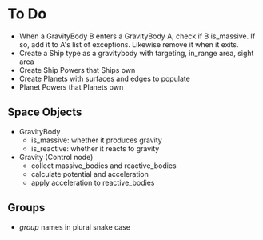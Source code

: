 To Do
=====

- When a GravityBody B enters a GravityBody A, check if B is_massive. If so, add it to A's list of exceptions. Likewise remove it when it exits.
- Create a Ship type as a gravitybody with targeting, in_range area, sight area
- Create Ship Powers that Ships own
- Create Planets with surfaces and edges to populate
- Planet Powers that Planets own



Space Objects
-------------

- GravityBody
    - is_massive: whether it produces gravity
    - is_reactive: whether it reacts to gravity
- Gravity (Control node)
    - collect massive_bodies and reactive_bodies
    - calculate potential and acceleration
    - apply acceleration to reactive_bodies

Groups
------

- *group* names in plural snake case
